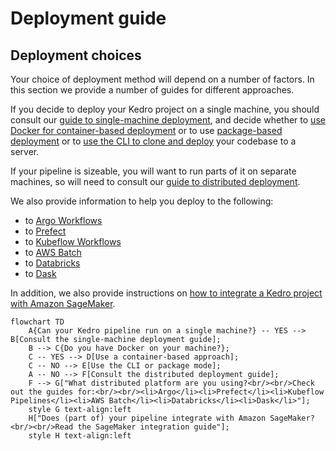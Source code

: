 # Deployment guide

## Deployment choices

Your choice of deployment method will depend on a number of factors. In this section we provide a number of guides for different approaches.

If you decide to deploy your Kedro project on a single machine, you should consult our [guide to single-machine deployment](single_machine.md), and decide whether to [use Docker for container-based deployment](./single_machine.md#container-based) or to use [package-based deployment](./single_machine.md#package-based) or to [use the CLI to clone and deploy](./single_machine.md#cli-based) your codebase to a server.

If your pipeline is sizeable, you will want to run parts of it on separate machines, so will need to consult our [guide to distributed deployment](distributed.md).

We also provide information to help you deploy to the following:

* to [Argo Workflows](argo.md)
* to [Prefect](prefect.md)
* to [Kubeflow Workflows](kubeflow.md)
* to [AWS Batch](aws_batch.md)
* to [Databricks](databricks.md)
* to [Dask](dask.md)

<!--- There has to be some non-link text in the bullets above, if it's just links, there's a Sphinx bug that fails the build process-->

In addition, we also provide instructions on [how to integrate a Kedro project with Amazon SageMaker](aws_sagemaker.md).

```{mermaid}
flowchart TD
    A{Can your Kedro pipeline run on a single machine?} -- YES --> B[Consult the single-machine deployment guide];
    B --> C{Do you have Docker on your machine?};
    C -- YES --> D[Use a container-based approach];
    C -- NO --> E[Use the CLI or package mode];
    A -- NO --> F[Consult the distributed deployment guide];
    F --> G["What distributed platform are you using?<br/><br/>Check out the guides for:<br/><br/><li>Argo</li><li>Prefect</li><li>Kubeflow Pipelines</li><li>AWS Batch</li><li>Databricks</li><li>Dask</li>"];
    style G text-align:left
    H["Does (part of) your pipeline integrate with Amazon SageMaker?<br/><br/>Read the SageMaker integration guide"];
    style H text-align:left
```
